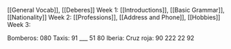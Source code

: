 [[General Vocab]], [[Deberes]]
Week 1: [[Introductions]], [[Basic Grammar]], [[Nationality]]
Week 2: [[Professions]], [[Address and Phone]], [[Hobbies]]
Week 3: 

Bomberos: 080
Taxis: 91 ___ 51 80
Iberia: 
Cruz roja: 90 222 22 92

